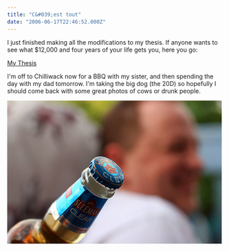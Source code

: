 ```yaml
---
title: "C&#039;est tout"
date: "2006-06-17T22:46:52.000Z"
---
```


I just finished making all the modifications to my thesis. If anyone wants to see what $12,000 and four years of your life gets you, here you go:

[My Thesis](http://www.migratorynerd.com/misc/DuaneStorey_thesis.pdf "My Thesis")

I'm off to Chilliwack now for a BBQ with my sister, and then spending the day with my dad tomorrow. I'm taking the big dog (the 20D) so hopefully I should come back with some great photos of cows or drunk people.

[![Beer](images/169359162_699fcd8fb9.jpg)](http://www.flickr.com/photos/duanestorey/169359162/)
